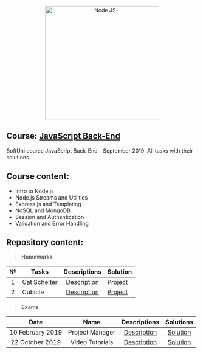 <p align="center">
	<a href="https://nodejs.org/en/"><img src="https://miro.medium.com/max/600/1*YekyuOZGMw-kGOEqU4YPZg.jpeg" alt="Node.JS" width="300" align="center"></a>
<p>

## Course: [JavaScript Back-End](https://softuni.bg/trainings/2452/js-back-end-september-2019)
SoftUni course JavaScript Back-End - September 2019: All tasks with their solutions.

## Course content:
- Intro to Node.js
- Node.js Streams and Utilities
- Express.js and Templating
- NoSQL and MongoDB
- Session and Authentication
- Validation and Error Handling

## Repository content:

> **Homeworks**

№   |Tasks							|Descriptions																							| Solution																																													
:--:|-------------------------------|:-----------------------------------------------------------------------------------------------------:|:---------------------------------------------------------------------------------------------
1	|Cat Schelter					|[Description](https://github.com/dobroslav-atanasov/JavaScript-Back-End/tree/master/Resources)			|[Project](https://github.com/dobroslav-atanasov/JavaScript-Back-End/tree/master/Cat-Shelter)		
2	|Cubicle						|[Description](https://github.com/dobroslav-atanasov/JavaScript-Back-End/tree/master/Resources)			|[Project](https://github.com/dobroslav-atanasov/JavaScript-Back-End/tree/master/Cubicle)

> **Exams**

|Date				|Name				|Descriptions																														|Solutions
|:-----------------:|:-----------------:|:---------------------------------------------------------------------------------------------------------------------------------:|:----------:
|10 February 2019	|Project Manager	|[Description](https://github.com/dobroslav-atanasov/JavaScript-Back-End/tree/master/Resources/Exam-10.02.2019-Project_Manager-Old)	|[Solution](https://github.com/dobroslav-atanasov/JavaScript-Back-End/tree/master/Exam-10.02.2019-Project_Manager-Old)
|22 October 2019	|Video Tutorials	|[Description](https://github.com/dobroslav-atanasov/JavaScript-Back-End/tree/master/Resources/Exam-19.04.2019-Video_Tutorials)		|[Solution](https://github.com/dobroslav-atanasov/JavaScript-Back-End/tree/master/Exam-19.04.2019-Video_Tutorials)
